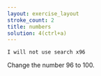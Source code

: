 ```yaml
---
layout: exercise_layout
stroke_count: 2
title: numbers
solution: 4(ctrl+a)
---
```


    I will not use search x96

Change the number 96 to 100.
